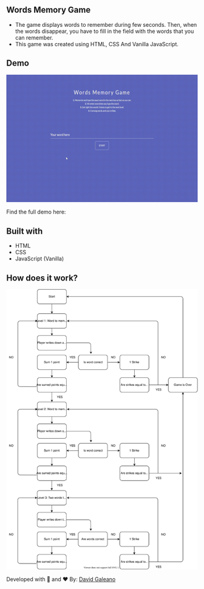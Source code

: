
## Words Memory Game

* The game displays words to remember during few seconds. Then, when the words disappear, you have to fill in the field with the words that you can remember.
* This game was created using HTML, CSS And Vanilla JavaScript.

  

## Demo

![Game Demo](assets/words-memory-game-demo.gif)

Find the full demo here: 

  

## Built with

* HTML
* CSS
* JavaScript (Vanilla)

## How does it work?

![Diagram of the game](assets/words-memory-game-diagram.svg)



Developed with 💪 and ❤️ By: [David Galeano](https://github.com/davidevOS) 
